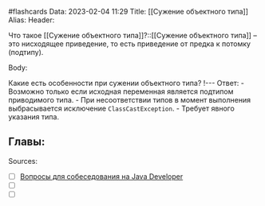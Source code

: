 #flashcards
Data: 2023-02-04 11:29
Title: [[Сужение объектного типа]]
Alias:
Header:

Что такое [[Сужение объектного типа]]?::[[Сужение объектного типа]] – это нисходящее приведение, то есть приведение от предка к потомку (подтипу). 
<!--SR:!2023-11-05,10,470-->



Body:


Какие есть особенности при сужении объектного типа?
!---
Ответ:
	- Возможно только если исходная переменная является подтипом приводимого типа.
	- При несоответствии типов в момент выполнения выбрасывается исключение `ClassCastException`.
	- Требует явного указания типа.
<!--SR:!2023-11-03,10,430-->



Главы:
-


Sources:
- [ ] [Вопросы для собеседования на Java Developer](https://github.com/enhorse/java-interview/blob/master/README.md#%D0%9E%D0%9E%D0%9F)
- [ ] []()
- [ ] []()
